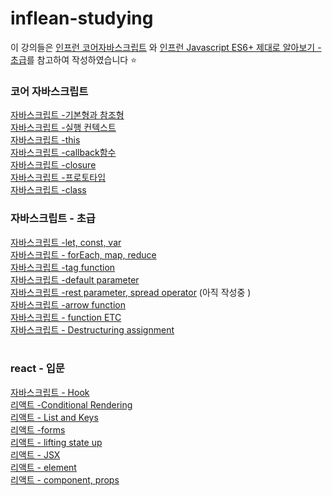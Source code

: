 # inflean-studying 

이 강의들은 <a href="https://www.inflearn.com/course/%ED%95%B5%EC%8B%AC%EA%B0%9C%EB%85%90-javascript-flow">인프런 코어자바스크립트</a> 와
 <a href="https://www.inflearn.com/course/ecmascript-6-flow">인프런 Javascript ES6+ 제대로 알아보기 - 초급</a>를 참고하여 작성하였습니다 ⭐

<h3>코어 자바스크립트</h3>
<a href="https://heedymy.tistory.com/4">자바스크립트 -기본형과 참조형</a> </br>
<a href="https://heedymy.tistory.com/5">자바스크립트 -실행 컨텍스트</a> </br>
<a href="https://heedymy.tistory.com/6">자바스크립트 -this</a> </br>
<a href="https://heedymy.tistory.com/8">자바스크립트 -callback함수</a> </br>
<a href="https://heedymy.tistory.com/9">자바스크립트 -closure</a> </br>
<a href="https://heedymy.tistory.com/10">자바스크립트 -프로토타입</a> </br>
<a href="https://heedymy.tistory.com/11">자바스크립트 -class</a>


</br>

<h3>자바스크립트 - 초급 </h3>
<a href="https://heedymy.tistory.com/7">자바스크립트 -let, const, var</a> </br>
<a href="https://heedymy.tistory.com/12">자바스크립트 - forEach, map, reduce</a> </br>
<a href="https://heedymy.tistory.com/13">자바스크립트 -tag function</a> </br>
<a href="https://heedymy.tistory.com/14">자바스크립트 -default parameter</a> </br>
<a href="https://heedymy.tistory.com/15">자바스크립트 -rest parameter, spread operator</a>  (아직 작성중 )</br>
<a href="https://heedymy.tistory.com/16">자바스크립트 -arrow function</a> </br>
<a href="https://heedymy.tistory.com/17">자바스크립트 - function ETC</a> </br>
<a href="https://heedymy.tistory.com/18">자바스크립트 - Destructuring assignment </a>
</br>
</br>

<h3>react - 입문</h3>
<a href="https://heedymy.tistory.com/20">자바스크립트 - Hook </a> </br>
<a href="https://heedymy.tistory.com/21">리액트 -Conditional Rendering </a> </br>
<a href="https://heedymy.tistory.com/22">리액트 - List and Keys</a> </br>
<a href="https://heedymy.tistory.com/23">리액트 -forms </a> </br>
<a href="https://heedymy.tistory.com/24">리액트 - lifting state up</a> </br>
<a href="https://heedymy.tistory.com/25">리액트 - JSX</a> </br>
<a href="https://heedymy.tistory.com/26">리액트 - element</a> </br>
<a href="https://heedymy.tistory.com/27">리액트 - component, props</a> </br>

